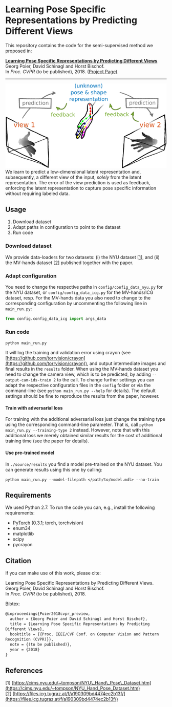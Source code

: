 # Learning Pose Specific Representations by Predicting Different Views
This repository contains the code for the semi-supervised method we proposed in:  

[**Learning Pose Specific Representations by Predicting Different Views**](https://arxiv.org/abs/1804.03390)  
Georg Poier, David Schinagl and Horst Bischof.  
In *Proc. CVPR* (to be published), 2018. ([Project Page](https://poier.github.io/PreView/)).

---

![Sketch for learning a pose specific representation from unlabeled data](./doc/idea_sketch.png)  
We learn to predict a low-dimensional latent representation and, subsequently,
a different view of the input, 
*solely* from the latent representation.
The error of the view prediction is used as feedback,
enforcing the latent representation to capture pose specific information
without requiring labeled data.


## Usage
1. Download dataset
2. Adapt paths in configuration to point to the dataset
3. Run code

### Download dataset
We provide data-loaders for two datasets: 
(i) the NYU dataset [[1]](https://cims.nyu.edu/~tompson/NYU_Hand_Pose_Dataset.htm), and 
(ii) the MV-hands dataset [[2]](https://files.icg.tugraz.at/f/a190309bd4474ec2b13f/) 
published together with the paper.

### Adapt configuration 
You need to change the respective paths in `config/config_data_nyu.py` for the NYU dataset, 
or `config/config_data_icg.py` for the MV-hands/ICG dataset, resp.
For the MV-hands data you also need to change to the corresponding configuration 
by uncommenting the following line in `main_run.py`:

```python
from config.config_data_icg import args_data
```

### Run code

    python main_run.py

It will log the training and validation error using crayon 
(see [https://github.com/torrvision/crayon](https://github.com/torrvision/crayon)),
and output intermediate images and final results in the `results` folder.
When using the MV-hands dataset you need to change the camera view, which 
is to be predicted, by adding `--output-cam-ids-train 2` to the call.
To change further settings you can adapt the respective configuration files 
in the `config` folder or via the command-line 
(see `python main_run.py --help` for details). 
The default settings should be fine 
to reproduce the results from the paper, however.

#### Train with adversarial loss
For training with the additional adversarial loss just change the training type
using the corresponding command-line parameter. 
That is, call `python main_run.py --training-type 2` instead.
However, note that with this additional loss we merely obtained similar results 
for the cost of additional training time (see the paper for details).

#### Use pre-trained model
In `./source/results` you find a model pre-trained on the NYU dataset.
You can generate results using this one by calling:

    python main_run.py --model-filepath </path/to/model.mdl> --no-train


## Requirements
We used Python 2.7.
To run the code you can, e.g., install the following requirements:

 * [PyTorch](http://pytorch.org/) (0.3.1; torch, torchvision)
 * enum34
 * matplotlib
 * scipy
 * pycrayon


## Citation
If you can make use of this work, please cite:

Learning Pose Specific Representations by Predicting Different Views.  
Georg Poier, David Schinagl and Horst Bischof.  
In *Proc. CVPR* (to be published), 2018.

Bibtex:
```
@inproceedings{Poier2018cvpr_preview,  
  author = {Georg Poier and David Schinagl and Horst Bischof},  
  title = {Learning Pose Specific Representations by Predicting Different Views},  
  booktitle = {{Proc. IEEE/CVF Conf. on Computer Vision and Pattern Recognition (CVPR)}},  
  note = {(to be published)},  
  year = {2018}
}
```

## References
\[1] [https://cims.nyu.edu/~tompson/NYU\_Hand\_Pose\_Dataset.htm](https://cims.nyu.edu/~tompson/NYU_Hand_Pose_Dataset.htm)  
\[2] [https://files.icg.tugraz.at/f/a190309bd4474ec2b13f/](https://files.icg.tugraz.at/f/a190309bd4474ec2b13f/)  

